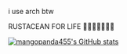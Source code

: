 i use arch btw

RUSTACEAN FOR LIFE 🦀🦀🦀🦀🦀🦀🦀

[![mangopanda455's GitHub stats](https://github-readme-stats.vercel.app/api?username=mangopanda455)](https://github.com/anuraghazra/github-readme-stats)

<!---
mangopanda455/mangopanda455 is a ✨ special ✨ repository because its `README.md` (this file) appears on your GitHub profile.
You can click the Preview link to take a look at your changes.
--->

